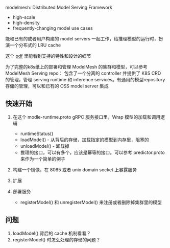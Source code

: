 modelmesh: Distributed Model Serving Framework

* high-scale
* high-density
* frequently-changing model use cases

能和已有的或者用户构建的 model servers 一起工作，给推理模型的运行时，扮演一个分布式的 LRU cache

这个 [pdf](https://github.com/kserve/modelmesh/files/8854091/modelmesh-jun2022.pdf) 里能看到支持的特性和设计的细节

为了完整的k8s纸上的部署和管理 ModelMesh 的集群和模型，可以参考 ModelMesh Serving  repo： 包含了一个分离的 controller 并提供了 K8S CRD 的管理，管理 serving runtime 和 inference services。有通用的模型repository存储的管理，可以和已有的 OSS model server 集成

## 快速开始

1. 在这个 modle-runtime.proto gRPC 服务接口里，Wrap  模型的加载和调用逻辑
   * runtimeStatus()
   * loadModel() - 从背后的存储，加载指定的模型到内存里，阻塞的
   * unloadModel() - 卸载掉
   * 推理的接口，可以有多个，应该是幂等的接口。可以参考 predictor.proto 来作为一个简单的例子
   
2. 构建一个镜像，在 8085 或者 unix domain socket 上暴露服务

3. 扩展
4. 部署服务
   * registerModel() 和 unregisterModel() 来注册或者删除掉集群里的模型
   
   
## 问题
1. loadModel() 背后的 cache 机制看看？
2. registerModel() 时怎么处理的存储的问题？



